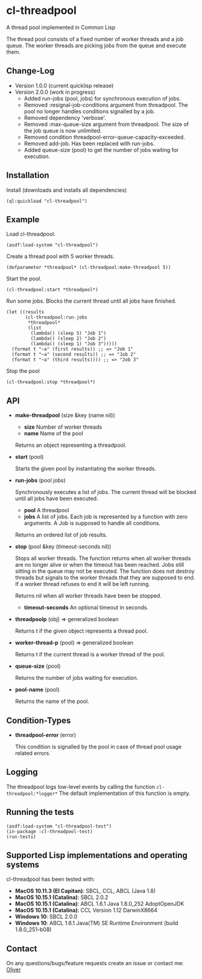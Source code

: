 # cl-threadpool

A thread pool implemented in Common Lisp

The thread pool consists of a fixed number of worker threads and a job queue. The worker
threads are picking jobs from the queue and execute them. 

Change-Log
----------

* Version 1.0.0 (current quicklisp release)
* Version 2.0.0 (work in progress)
    * Added run-jobs (pool, jobs) for synchronous execution of jobs.
    * Removed :resignal-job-conditions argument from threadpool. The pool no longer handles conditions signalled by a job.
    * Removed dependency 'verbose'.
    * Removed :max-queue-size argument from threadpool. The size of the job queue is now unlimited.
    * Removed condition threadpool-error-queue-capacity-exceeded.
    * Removed add-job. Has been replaced with run-jobs.
    * Added queue-size (pool) to get the number of jobs waiting for execution.

Installation
------------

Install (downloads and installs all dependencies)

    (ql:quickload "cl-threadpool")

Example
-------

Load cl-threadpool.

    (asdf:load-system "cl-threadpool")

Create a thread pool with 5 worker threads.

    (defparameter *threadpool* (cl-threadpool:make-threadpool 5))

Start the pool.

    (cl-threadpool:start *threadpool*)

Run some jobs. Blocks the current thread until all jobs have finished.

    (let ((results
           (cl-threadpool:run-jobs
            *threadpool*
            (list
             (lambda() (sleep 5) "Job 1")
             (lambda() (sleep 2) "Job 2")
             (lambda() (sleep 1) "Job 3")))))
      (format t "~a" (first results)) ;; => "Job 1"
      (format t "~a" (second results)) ;; => "Job 2"
      (format t "~a" (third results)))) ;; => "Job 3"

Stop the pool

    (cl-threadpool:stop *threadpool*)


API
---

* **make-threadpool** (size &key (name nil))

    * __size__ Number of worker threads
    * __name__  Name of the pool

    Returns an object representing a threadpool.
    
* **start** (pool)

    Starts the given pool by instantiating the worker threads.

* **run-jobs** (pool jobs)

   Synchronously executes a list of jobs. The current thread will be blocked until all jobs have been executed. 

    * __pool__ A threadpool   
    * __jobs__  A list of jobs. Each job is represented by a function with zero arguments. A Job is supposed to handle all conditions.

    Returns an ordered list of job results.

* **stop** (pool &key (timeout-seconds nil))

   Stops all worker threads. The function returns when all worker threads are no longer alive or when the timeout has been reached. Jobs still sitting in the queue may not be executed. The function does not destroy threads but signals to the worker threads that they are supposed to end. If a worker thread refuses to end it will be left running.
   
   Returns nil when all worker threads have been be stopped.

    * __timeout-seconds__ An optional timeout in seconds.
  
* **threadpoolp** (obj) => generalized boolean

   Returns t if the given object represents a thread pool.

* **worker-thread-p** (pool) => generalized boolean

   Returns t if the current thread is a worker thread of the pool.

* **queue-size** (pool)

   Returns the number of jobs waiting for execution.
  
* **pool-name** (pool)

   Returns the name of the pool.


Condition-Types
---------------

* **threadpool-error** (error)

   This condition is signalled by the pool in case of thread pool usage related errors.

Logging
-------

The threadpool logs low-level events by calling the function ``cl-threadpool:*logger*``
The default implementation of this function is empty.

Running the tests
-----------------

    (asdf:load-system "cl-threadpool-test")
    (in-package :cl-threadpool-test)
    (run-tests)

Supported Lisp implementations and operating systems
----------------------------------------------------

cl-threadpool has been tested with:

* __MacOS 10.11.3 (El Capitan)__: SBCL, CCL, ABCL (Java 1.8)
* __MacOS 10.15.1 (Catalina)__: SBCL 2.0.2
* __MacOS 10.15.1 (Catalina)__: ABCL 1.6.1 Java 1.8.0_252 AdoptOpenJDK
* __MacOS 10.15.1 (Catalina)__: CCL Version 1.12 DarwinX8664
* __Windows 10__: SBCL 2.0.0
* __Windows 10__: ABCL 1.6.1 Java(TM) SE Runtime Environment (build 1.8.0_251-b08)

Contact
-------

On any questions/bugs/feature requests create an issue or contact me: [Oliver](mailto:frechmatz@gmx.de)




